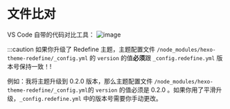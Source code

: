 # 文件比对
VS Code 自带的代码对比工具：
![image](https://evan.beee.top/img/image.4c2gxoox3es0.png)

:::caution
如果你升级了 Redefine 主题，主题配置文件 `/node_modules/hexo-theme-redefine/_config.yml` 的 `version` 的值**必须**跟 `_config.redefine.yml` 版本号保持一致！!

例如：我将主题升级到 0.2.0 版本，那么主题配置文件 `/node_modules/hexo-theme-redefine/_config.yml`的 `version` 的值必须是 0.2.0 。如果你用了平滑升级，`_config.redefine.yml` 中的版本号需要你手动更改。

